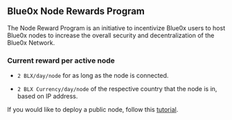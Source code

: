 ## **Blue0x Node Rewards Program**

The Node Reward Program is an initiative to incentivize Blue0x users to host Blue0x nodes to increase the overall security and decentralization of the Blue0x Network.

### Current reward per active node

- `2 BLX/day/node` for as long as the node is connected.

- `2 BLX Currency/day/node` of the respective country that the node is in, based on IP address.

If you would like to deploy a public node, follow this [tutorial](getting-started/deploy-public-node.mdx).
